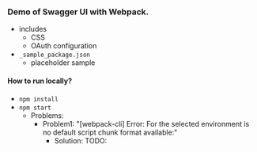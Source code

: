 ### Demo of Swagger UI with Webpack.
* includes
  * CSS
  * OAuth configuration
* `_sample_package.json`
  * placeholder sample

#### How to run locally?
* `npm install`
* `npm start`
  * Problems:
    * Problem1: "[webpack-cli] Error: For the selected environment is no default script chunk format available:"
      * Solution: TODO:
